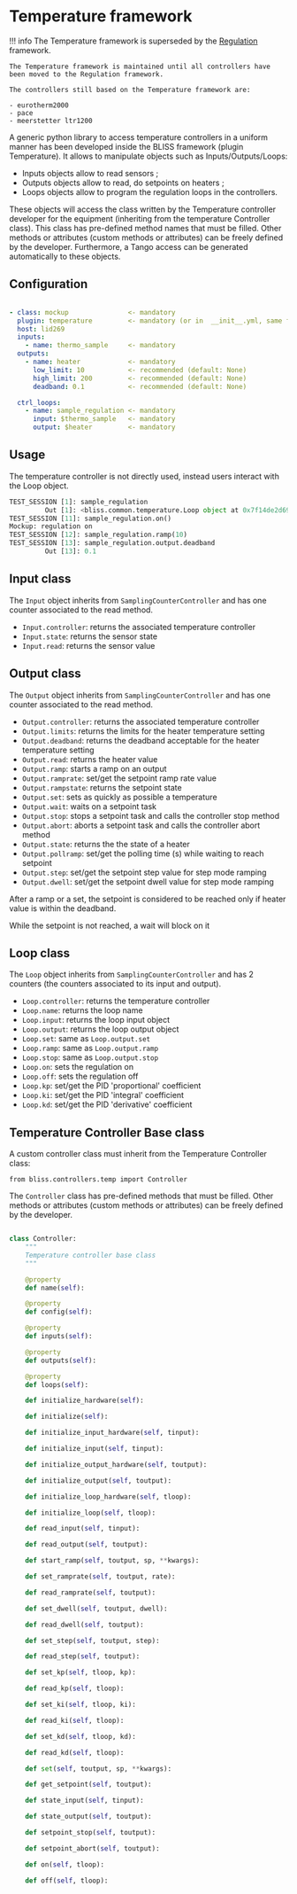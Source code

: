 # Temperature framework

!!! info
    The Temperature framework is superseded by the [Regulation](regul_regulation_fw.md) framework.

    The Temperature framework is maintained until all controllers have been moved to the Regulation framework.

    The controllers still based on the Temperature framework are:

    - eurotherm2000
    - pace
    - meerstetter ltr1200


A generic python library to access temperature controllers in a uniform manner has been developed inside the BLISS framework (plugin Temperature).
It allows to manipulate objects such as Inputs/Outputs/Loops:

* Inputs objects allow to read sensors ;
* Outputs objects allow to read, do setpoints on heaters ;
* Loops objects allow to program the regulation loops in the controllers.

These objects will access the class written by the Temperature controller developer for the equipment (inheriting from the temperature Controller class).
This class has pre-defined method names that must be filled. Other methods or attributes (custom methods or attributes) can be freely defined by the developer.
Furthermore, a Tango access can be generated automatically to these objects. 


## Configuration
```yml

- class: mockup               <- mandatory
  plugin: temperature         <- mandatory (or in  __init__.yml, same folder)
  host: lid269
  inputs:
    - name: thermo_sample     <- mandatory
  outputs:
    - name: heater            <- mandatory
      low_limit: 10           <- recommended (default: None)
      high_limit: 200         <- recommended (default: None)
      deadband: 0.1           <- recommended (default: None)

  ctrl_loops:
    - name: sample_regulation <- mandatory
      input: $thermo_sample   <- mandatory
      output: $heater         <- mandatory
```

## Usage

The temperature controller is not directly used, instead users interact with the Loop object.

```python
TEST_SESSION [1]: sample_regulation
         Out [1]: <bliss.common.temperature.Loop object at 0x7f14de2d6990>
TEST_SESSION [11]: sample_regulation.on()  
Mockup: regulation on
TEST_SESSION [12]: sample_regulation.ramp(10)
TEST_SESSION [13]: sample_regulation.output.deadband
         Out [13]: 0.1
```


## Input class

The `Input` object inherits from `SamplingCounterController` and has one counter associated to the read method.

- `Input.controller`: returns the associated temperature controller
- `Input.state`: returns the sensor state
- `Input.read`: returns the sensor value

## Output class

The `Output` object inherits from `SamplingCounterController` and has one counter associated to the read method.

- `Output.controller`: returns the associated temperature controller
- `Output.limits`: returns the limits for the heater temperature setting
- `Output.deadband`: returns the deadband acceptable for the heater temperature setting
- `Output.read`: returns the heater value
- `Output.ramp`: starts a ramp on an output
- `Output.ramprate`: set/get the setpoint ramp rate value
- `Output.rampstate`: returns the setpoint state
- `Output.set`: sets as quickly as possible a temperature
- `Output.wait`: waits on a setpoint task
- `Output.stop`: stops a setpoint task and calls the controller stop method
- `Output.abort`: aborts a setpoint task and calls the controller abort method
- `Output.state`: returns the the state of a heater
- `Output.pollramp`: set/get the polling time (s) while waiting to reach setpoint
- `Output.step`: set/get the setpoint step value for step mode ramping
- `Output.dwell`: set/get the setpoint dwell value for step mode ramping

After a ramp or a set, the setpoint is considered to be reached only if heater value is within the deadband.

While the setpoint is not reached, a wait will block on it

  

## Loop class

The `Loop` object inherits from `SamplingCounterController` and has 2 counters (the counters associated to its input and output).

- `Loop.controller`: returns the temperature controller
- `Loop.name`: returns the loop name
- `Loop.input`: returns the loop input object
- `Loop.output`: returns the loop output object
- `Loop.set`: same as `Loop.output.set`
- `Loop.ramp`: same as `Loop.output.ramp`
- `Loop.stop`: same as `Loop.output.stop`
- `Loop.on`: sets the regulation on
- `Loop.off`: sets the regulation off
- `Loop.kp`: set/get the PID 'proportional' coefficient
- `Loop.ki`: set/get the PID 'integral' coefficient
- `Loop.kd`: set/get the PID 'derivative' coefficient


## Temperature Controller Base class

A custom controller class must inherit from the Temperature Controller class: 

`from bliss.controllers.temp import Controller`

The `Controller` class has pre-defined methods that must be filled. Other methods or attributes (custom methods or attributes) can be freely defined by the developer.

```python

class Controller:
    """
    Temperature controller base class
    """

    @property
    def name(self):

    @property
    def config(self):

    @property
    def inputs(self):

    @property
    def outputs(self):

    @property
    def loops(self):

    def initialize_hardware(self):

    def initialize(self):

    def initialize_input_hardware(self, tinput):

    def initialize_input(self, tinput):

    def initialize_output_hardware(self, toutput):

    def initialize_output(self, toutput):

    def initialize_loop_hardware(self, tloop):

    def initialize_loop(self, tloop):

    def read_input(self, tinput):

    def read_output(self, toutput):

    def start_ramp(self, toutput, sp, **kwargs):

    def set_ramprate(self, toutput, rate):

    def read_ramprate(self, toutput):

    def set_dwell(self, toutput, dwell):

    def read_dwell(self, toutput):

    def set_step(self, toutput, step):

    def read_step(self, toutput):

    def set_kp(self, tloop, kp):

    def read_kp(self, tloop):

    def set_ki(self, tloop, ki):

    def read_ki(self, tloop):

    def set_kd(self, tloop, kd):

    def read_kd(self, tloop):

    def set(self, toutput, sp, **kwargs):

    def get_setpoint(self, toutput):

    def state_input(self, tinput):

    def state_output(self, toutput):

    def setpoint_stop(self, toutput):

    def setpoint_abort(self, toutput):

    def on(self, tloop):

    def off(self, tloop):

```